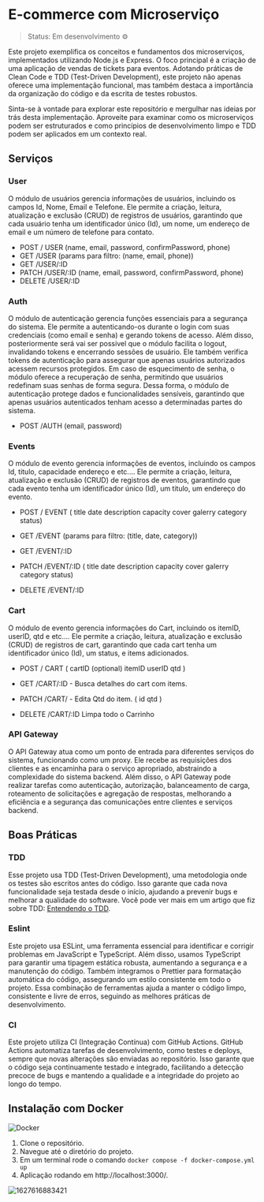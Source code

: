 # E-commerce com Microserviço

> Status: Em desenvolvimento ⚙

Este projeto exemplifica os conceitos e fundamentos dos microserviços, implementados utilizando Node.js e Express. O foco principal é a criação de uma aplicação de vendas de tickets para eventos. Adotando práticas de Clean Code e TDD (Test-Driven Development), este projeto não apenas oferece uma implementação funcional, mas também destaca a importância da organização do código e da escrita de testes robustos.

Sinta-se à vontade para explorar este repositório e mergulhar nas ideias por trás desta implementação. Aproveite para examinar como os microserviços podem ser estruturados e como princípios de desenvolvimento limpo e TDD podem ser aplicados em um contexto real.

## Serviços

### User
O módulo de usuários gerencia informações de usuários, incluindo os campos Id, Nome, Email e Telefone. Ele permite a criação, leitura, atualização e exclusão (CRUD) de registros de usuários, garantindo que cada usuário tenha um identificador único (Id), um nome, um endereço de email e um número de telefone para contato.

- POST / USER (name, email, password, confirmPassword, phone)
- GET /USER (params para filtro: (name, email, phone))
- GET /USER/:ID
- PATCH /USER/:ID (name, email, password, confirmPassword, phone)
- DELETE /USER/:ID
  
### Auth
O módulo de autenticação gerencia funções essenciais para a segurança do sistema. Ele permite a autenticando-os durante o login com suas credenciais (como email e senha) e gerando tokens de acesso. Além disso, posteriormente será vai ser possivel que o módulo facilita o logout, invalidando tokens e encerrando sessões de usuário. Ele também verifica tokens de autenticação para assegurar que apenas usuários autorizados acessem recursos protegidos. Em caso de esquecimento de senha, o módulo oferece a recuperação de senha, permitindo que usuários redefinam suas senhas de forma segura. Dessa forma, o módulo de autenticação protege dados e funcionalidades sensíveis, garantindo que apenas usuários autenticados tenham acesso a determinadas partes do sistema.

- POST /AUTH (email, password)
  
### Events
O módulo de evento gerencia informações de eventos, incluindo os campos Id, titulo, capacidade endereço e etc.... Ele permite a criação, leitura, atualização e exclusão (CRUD) de registros de eventos, garantindo que cada evento tenha um identificador único (Id), um titulo, um endereço do evento.

- POST / EVENT (
  title
  date
  description
  capacity
  cover
  galerry
  category
  status)

- GET /EVENT (params para filtro: (title, date, category))
- GET /EVENT/:ID
- PATCH /EVENT/:ID (
  title
  date
  description
  capacity
  cover
  galerry
  category
  status)

- DELETE /EVENT/:ID

### Cart

O módulo de evento gerencia informações do Cart, incluindo os itemID, userID, qtd e etc.... Ele permite a criação, leitura, atualização e exclusão (CRUD) de registros de cart, garantindo que cada cart tenha um identificador único (Id), um status, e items adicionados.

- POST / CART (
  cartID (optional)
  itemID
  userID
  qtd
  )

- GET /CART/:ID - Busca detalhes do cart com items.

- PATCH /CART/ - Edita Qtd do item.
(
  id
  qtd
)

- DELETE /CART/:ID Limpa todo o Carrinho

### API Gateway
O API Gateway atua como um ponto de entrada para diferentes serviços do sistema, funcionando como um proxy. Ele recebe as requisições dos clientes e as encaminha para o serviço apropriado, abstraindo a complexidade do sistema backend. Além disso, o API Gateway pode realizar tarefas como autenticação, autorização, balanceamento de carga, roteamento de solicitações e agregação de respostas, melhorando a eficiência e a segurança das comunicações entre clientes e serviços backend.
## Boas Práticas

### TDD
Esse projeto usa TDD (Test-Driven Development), uma metodologia onde os testes são escritos antes do código. Isso garante que cada nova funcionalidade seja testada desde o início, ajudando a prevenir bugs e melhorar a qualidade do software.
Você pode ver mais em um artigo que fiz sobre TDD: [Entendendo o TDD](https://dev.to/rafa_dev/tdd-2mpa).

### Eslint
Este projeto usa ESLint, uma ferramenta essencial para identificar e corrigir problemas em JavaScript e TypeScript. Além disso, usamos TypeScript para garantir uma tipagem estática robusta, aumentando a segurança e a manutenção do código. Também integramos o Prettier para formatação automática do código, assegurando um estilo consistente em todo o projeto. Essa combinação de ferramentas ajuda a manter o código limpo, consistente e livre de erros, seguindo as melhores práticas de desenvolvimento.
### CI
Este projeto utiliza CI (Integração Contínua) com GitHub Actions. GitHub Actions automatiza tarefas de desenvolvimento, como testes e deploys, sempre que novas alterações são enviadas ao repositório. Isso garante que o código seja continuamente testado e integrado, facilitando a detecção precoce de bugs e mantendo a qualidade e a integridade do projeto ao longo do tempo.


## Instalação com Docker
![Docker](https://img.shields.io/badge/Docker-2496ED?style=for-the-badge&logo=docker&logoColor=white)
1. Clone o repositório.
2. Navegue até o diretório do projeto.
3. Em um terminal rode o comando `docker compose -f docker-compose.yml up`
4. Aplicação rodando em http://localhost:3000/.


![1627616883421](https://user-images.githubusercontent.com/77937182/157932279-c8aad7d0-0778-43c0-be52-b7e175d56835.gif)
